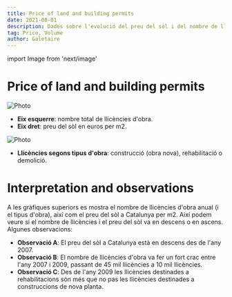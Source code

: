 ```yaml
---
title: Price of land and building permits
date: 2021-08-01
description: Dades sobre l'evolució del preu del sòl i del nombre de llicències d'obra, segons si són per a obra nova, rehabilitacions o demolicions.
tag: Price, Volume
author: Galetaire
---
```


import Image from 'next/image'

# Price of land and building permits

<Image
  src="/images/llicenciesobra.png"
  alt="Photo"
  width={726}
  height={457}
  priority
  className="next-image"
/>

- **Eix esquerre**: nombre total de llicències d'obra.
- **Eix dret**: preu del sòl en euros per m2.

<Image
  src="/images/tipusobra.png"
  alt="Photo"
  width={726}
  height={457}
  priority
  className="next-image"
/>

- **Llicències segons tipus d'obra**: construcció (obra nova), rehabilitació o demolició.

# Interpretation and observations

A les gràfiques superiors es mostra el nombre de llicències d'obra anual (i el tipus d'obra), així com el preu del sòl a Catalunya per m2. Així podem veure si el nombre de llicències i el preu del sòl va en descens o en ascens. Algunes observacions:

- **Observació A**: El preu del sòl a Catalunya està en descens des de l'any 2007.
- **Observació B**: El nombre de llicències d'obra va fer un fort crac entre l'any 2007 i 2009, passant de 45 mil llicències a 10 mil llicències.
- **Observació C**: Des de l'any 2009 les llicències destinades a rehabilitacions són més que no pas les llicències destinades a construccions de nova planta.
